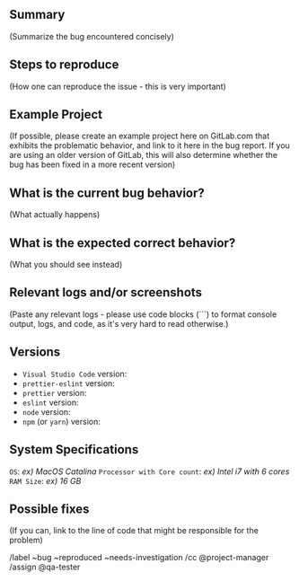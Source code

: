 ## Summary

(Summarize the bug encountered concisely)

## Steps to reproduce

(How one can reproduce the issue - this is very important)

## Example Project

(If possible, please create an example project here on GitLab.com that exhibits the problematic
behavior, and link to it here in the bug report.
If you are using an older version of GitLab, this will also determine whether the bug has been fixed
in a more recent version)

## What is the current bug behavior?

(What actually happens)

## What is the expected correct behavior?

(What you should see instead)

## Relevant logs and/or screenshots

(Paste any relevant logs - please use code blocks (```) to format console output, logs, and code, as
it's very hard to read otherwise.)

## Versions 

- `Visual Studio Code` version:
- `prettier-eslint` version:
- `prettier` version:
- `eslint` version:
- `node` version:
- `npm` (or `yarn`) version:

## System Specifications

`OS`: _ex) MacOS Catalina_
`Processor with Core count`: _ex) Intel i7 with 6 cores_
`RAM Size`: _ex) 16 GB_

## Possible fixes

(If you can, link to the line of code that might be responsible for the problem)

/label ~bug ~reproduced ~needs-investigation
/cc @project-manager
/assign @qa-tester
